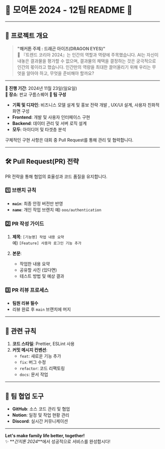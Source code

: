 # 🧡 **모여톤 2024 - 12팀 README** 🧡
---

## 🎯 프로젝트 개요
> **"해커톤 주제 :  드래곤 아이즈(DRAGON EYES)"**  
> 🌟 『트렌드 코리아 2024』는 인간의 역할과 역량에 주목했습니다. AI는 자신이 내놓은 결과물을 평가할 수 없으며, 결과물의 채택을 결정하는 것은 궁극적으로 인간의 몫이라고 했습니다. 인간만의 역량을 최대한 끌어올리기 위해 우리는 무엇을 알아야 하고, 무엇을 준비해야 할까요?

---

**📅 진행 기간**: 2024년 11월 23일(일요일)  
**📍 장소**: 판교 구름스퀘어
**👥 팀 구성**
- **기획 및 디자인**: 비즈니스 모델 설계 및 홍보 전략 개발 , UX/UI 설계, 사용자 친화적 화면 구성  
- **Frontend**: 개발 및 사용자 인터페이스 구현
- **Backend**: 데이터 관리 및 서버 로직 설계  
- **모두**: 아이디어 및 타겟층 분석 

구체적인 구현 사항은 대회 중 Pull Request를 통해 관리 및 협력합니다.

---

## 🛠️ Pull Request(PR) 전략

PR 전략을 통해 협업의 효율성과 코드 품질을 유지합니다.

### 1️⃣ **브랜치 규칙**
- **`main`**: 최종 안정 버전만 반영
- **`name`**: 개인 작업 브랜치
  예) `ooo/authentication`

### 2️⃣ **PR 작성 가이드**
1. **제목**: `[기능명] 작업 내용 요약`  
   예) `[Feature] 사용자 로그인 기능 추가`

2. **본문**:
   - 작업한 내용 요약
   - 공유할 사진 (있다면)
   - 테스트 방법 및 예상 결과

### 3️⃣ **PR 리뷰 프로세스**
- **팀원 리뷰 필수**  
- 리뷰 완료 후 `main` 브랜치에 머지  

---

## 🔗 관련 규칙

1. **코드 스타일**: Prettier, ESLint 사용  
2. **커밋 메시지 컨벤션**:  
   - `feat`: 새로운 기능 추가  
   - `fix`: 버그 수정  
   - `refactor`: 코드 리팩토링  
   - `docs`: 문서 작업  

---

## 🚀 팀 협업 도구

- **GitHub**: 소스 코드 관리 및 협업  
- **Notion**: 일정 및 작업 현황 관리  
- **Discord**: 실시간 커뮤니케이션  

---

**Let's make family life better, together!**  
✨ **_간지톤 2024_**에서 성공적으로 서비스를 완성합시다!  